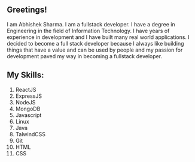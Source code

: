 ## Greetings!

I am Abhishek Sharma. I am a fullstack developer. I have a degree in Engineering in the field of Information Technology. I have years of experience in development and I have built many real world applications. I decided to become a full stack developer because I always like building things that have a value and can be used by people and my passion for development paved my way in becoming a fullstack developer.

## My Skills:

1) ReactJS
2) ExpressJS
3) NodeJS
4) MongoDB
5) Javascript
6) Linux
7) Java
8) TalwindCSS
9) Git
10) HTML
11) CSS
